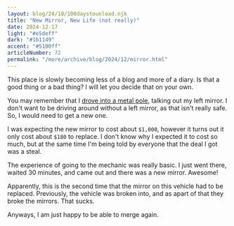 ```yaml
---
layout: blog/24/10/100daystounload.njk
title: "New Mirror, New Life (not really)"
date: 2024-12-17
light: "#e5deff"
dark: "#1b1149"
accent: "#5100ff"
articleNumber: 72
permalink: "/more/archive/blog/2024/12/mirror.html"
---
```

This place is slowly becoming less of a blog and more of a diary. Is that a good thing or a bad thing? I will let you decide that on your own.

You may remember that I [drove into a metal pole](crash.html), talking out my left mirror. I don't want to be driving around without a left mirror, as that isn't really safe. So, I would need to get a new one.

I was expecting the new mirror to cost about `$1,000`, however it turns out it only cost about `$180` to replace. I don't know why I expected it to cost so much, but at the same time I'm being told by everyone that the deal I got was a steal.

The experience of going to the mechanic was really basic. I just went there, waited 30 minutes, and came out and there was a new mirror. Awesome!

Apparently, this is the second time that the mirror on this vehicle had to be replaced. Previously, the vehicle was broken into, and as apart of that they broke the mirrors. That sucks.

Anyways, I am just happy to be able to merge again.